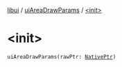 [libui](../index.md) / [uiAreaDrawParams](index.md) / [&lt;init&gt;](./-init-.md)

# &lt;init&gt;

`uiAreaDrawParams(rawPtr: `[`NativePtr`](../../kotlinx.cinterop/-native-ptr.md)`)`